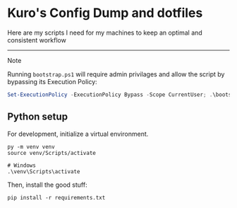 # Kuro's Config Dump and dotfiles

Here are my scripts I need for my machines to keep an optimal and consistent workflow

----

> [!NOTE]
> Running `bootstrap.ps1` will require admin privilages and allow the script by
> bypassing its Execution Policy:

```powershell
Set-ExecutionPolicy -ExecutionPolicy Bypass -Scope CurrentUser; .\bootstrap.ps1
```

## Python setup

For development, initialize a virtual environment.

```console
py -m venv venv
source venv/Scripts/activate

# Windows
.\venv\Scripts\activate
```

Then, install the good stuff:

```console
pip install -r requirements.txt
```
